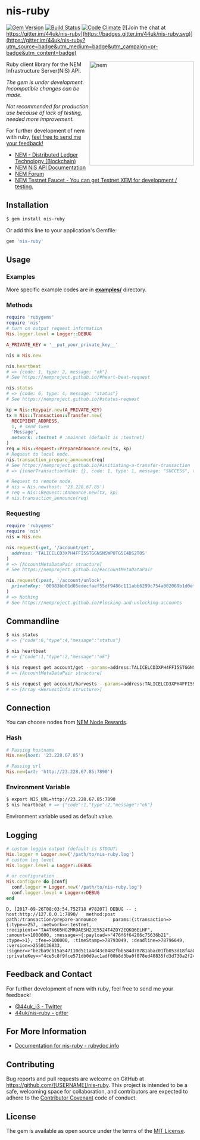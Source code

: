 # nis-ruby

[![Gem Version](https://badge.fury.io/rb/nis-ruby.svg)](https://badge.fury.io/rb/nis-ruby)
[![Build Status](https://travis-ci.org/44uk/nis-ruby.svg?branch=master)](https://travis-ci.org/44uk/nis-ruby)
[![Code Climate](https://codeclimate.com/github/44uk/nis-ruby/badges/gpa.svg)](https://codeclimate.com/github/44uk/nis-ruby)
[![Join the chat at https://gitter.im/44uk/nis-ruby](https://badges.gitter.im/44uk/nis-ruby.svg)](https://gitter.im/44uk/nis-ruby?utm_source=badge&utm_medium=badge&utm_campaign=pr-badge&utm_content=badge)

<img src="https://cloud.githubusercontent.com/assets/370508/24320282/a332d238-1175-11e7-96dc-75bc30e562d2.png" width="280" height="280" alt="nem" align="right" />

Ruby client library for the NEM Infrastructure Server(NIS) API.

*The gem is under development. Incompatible changes can be made.*

*Not recommended for production use because of lack of testing, needed more improvement.*

For further development of nem with ruby, [feel free to send me your feedback!](#feedback-and-contact)

* [NEM \- Distributed Ledger Technology \(Blockchain\)](https://www.nem.io/)
* [NEM NIS API Documentation](https://nemproject.github.io/)
* [NEM Forum](https://forum.nem.io/)
* [NEM Testnet Faucet \- You can get Testnet XEM for development / testing.](http://test-nem-faucet.44uk.net/)

## Installation

```bash
$ gem install nis-ruby
```

Or add this line to your application's Gemfile:

```ruby
gem 'nis-ruby'
```

## Usage

### Examples

More specific example codes are in **[examples/](examples/)** directory.

### Methods

```ruby
require 'rubygems'
require 'nis'
# turn on output request information
Nis.logger.level = Logger::DEBUG

A_PRIVATE_KEY = '__put_your_private_key__'

nis = Nis.new

nis.heartbeat
# => {code: 1, type: 2, message: "ok"}
# See https://nemproject.github.io/#heart-beat-request

nis.status
# => {code: 6, type: 4, message: "status"}
# See https://nemproject.github.io/#status-request

kp = Nis::Keypair.new(A_PRIVATE_KEY)
tx = Nis::Transaction::Transfer.new(
  RECIPIENT_ADDRESS,
  1, # send 1xem
  'Message',
  network: :testnet # :mainnet (default is :testnet)
)
req = Nis::Request::PrepareAnnounce.new(tx, kp)
# Request to local node.
nis.transaction_prepare_announce(req)
# See https://nemproject.github.io/#initiating-a-transfer-transaction
# => {innerTransactionHash: {}, code: 1, type: 1, message: "SUCCESS", transactionHash: {data: "9da41fd6c6886740ae6a15c869df0470015d78103e5b216971aa09fdbcce9cde"}}

# Request to remote node.
# nis = Nis.new(host: '23.228.67.85')
# req = Nis::Request::Announce.new(tx, kp)
# nis.transaction_announce(req)
```

### Requesting

```ruby
require 'rubygems'
require 'nis'
nis = Nis.new

nis.request(:get, '/account/get',
  address: 'TALICELCD3XPH4FFI5STGGNSNSWPOTG5E4DS2TOS'
)
# => [AccountMetaDataPair structure]
# See https://nemproject.github.io/#accountMetaDataPair

nis.request(:post, '/account/unlock',
  privateKey: '00983bb01d05edecfaef55df9486c111abb6299c754a002069b1d0ef4537441bda'
)
# => Nothing
# See https://nemproject.github.io/#locking-and-unlocking-accounts
```

## Commandline

```bash
$ nis status
# => {"code":6,"type":4,"message":"status"}

$ nis heartbeat
# => {"code":1,"type":2,"message":"ok"}

$ nis request get account/get --params=address:TALICELCD3XPH4FFI5STGGNSNSWPOTG5E4DS2TOS
# => [AccountMetaDataPair structure]

$ nis request get account/harvests --params=address:TALICELCD3XPH4FFI5STGGNSNSWPOTG5E4DS2TOS hash:81d52a7df4abba8bb1613bcc42b6b93cf3114524939035d88ae8e864cd2c34c8
# => [Array <HervestInfo structure>]
```

## Connection

You can choose nodes from [NEM Node Rewards](https://supernodes.nem.io/).

### Hash

```ruby
# Passing hostname
Nis.new(host: '23.228.67.85')

# Passing url
Nis.new(url: 'http://23.228.67.85:7890')
```

### Environment Variable

```bash
$ export NIS_URL=http://23.228.67.85:7890
$ nis heartbeat # => {"code":1,"type":2,"message":"ok"}
```

Environment variable used as default value.

## Logging

```ruby
# custom loggin output (default is STDOUT)
Nis.logger = Logger.new('/path/to/nis-ruby.log')
# custom log level
Nis.logger.level = Logger::DEBUG

# or configuration
Nis.configure do |conf|
  conf.logger = Logger.new('/path/to/nis-ruby.log')
  conf.logger.level = Logger::DEBUG
end
```

```
D, [2017-09-26T08:03:54.752718 #78207] DEBUG -- : host:http://127.0.0.1:7890/   method:post     path:/transaction/prepare-announce      params:{:transaction=>{:type=>257, :network=>:testnet, :recipient=>"TA4TX6U5HG2MROAESH2JE5524T4ZOY2EQKQ6ELHF", :amount=>1000000, :message=>{:payload=>"476f6f64206c75636b21", :type=>1}, :fee=>100000, :timeStamp=>78793049, :deadline=>78796649, :version=>2550136833, :signer=>"be2ba9cb15a547110d511a4d43c0482fbb584d78781abac01fb053d18f4a0033"}, :privateKey=>"4ce5c8f9fce571db0d9ac1adf00b8d3ba0f078ed40835fd3d730a2f24b834214"}
```

## Feedback and Contact

For further development of nem with ruby, feel free to send me your feedback!

* [@44uk_i3 - Twitter](https://twitter.com/44uk_i3)
* [44uk/nis-ruby - gitter](https://gitter.im/44uk/nis-ruby)

## For More Information

* [Documentation for nis-ruby - rubydoc.info](http://www.rubydoc.info/gems/nis-ruby)

## Contributing

Bug reports and pull requests are welcome on GitHub at https://github.com/[USERNAME]/nis-ruby. This project is intended to be a safe, welcoming space for collaboration, and contributors are expected to adhere to the [Contributor Covenant](http://contributor-covenant.org) code of conduct.

## License

The gem is available as open source under the terms of the [MIT License](LICENSE).

